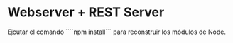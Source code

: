 # Webserver + REST Server

Ejcutar el comando ````npm install``` para reconstruir los módulos de Node.